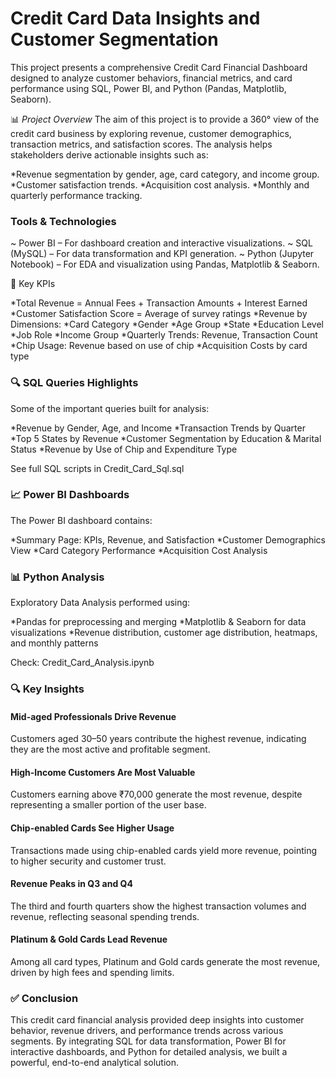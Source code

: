 # Credit Card Data Insights and Customer Segmentation

This project presents a comprehensive Credit Card Financial Dashboard designed to analyze customer behaviors, financial metrics, and card performance using SQL, Power BI, and Python (Pandas, Matplotlib, Seaborn).

📊 *Project Overview*
The aim of this project is to provide a 360° view of the credit card business by exploring revenue, customer demographics, transaction metrics, and satisfaction scores. The analysis helps stakeholders derive actionable insights such as:

*Revenue segmentation by gender, age, card category, and income group.
*Customer satisfaction trends.
*Acquisition cost analysis.
*Monthly and quarterly performance tracking.

### Tools & Technologies
~ Power BI – For dashboard creation and interactive visualizations.
~ SQL (MySQL) – For data transformation and KPI generation.
~ Python (Jupyter Notebook) – For EDA and visualization using Pandas, Matplotlib & Seaborn.

📌 Key KPIs 

*Total Revenue = Annual Fees + Transaction Amounts + Interest Earned
*Customer Satisfaction Score = Average of survey ratings
*Revenue by Dimensions:
*Card Category
*Gender
*Age Group
*State
*Education Level
*Job Role
*Income Group
*Quarterly Trends: Revenue, Transaction Count
*Chip Usage: Revenue based on use of chip
*Acquisition Costs by card type

### 🔍 SQL Queries Highlights

Some of the important queries built for analysis:

*Revenue by Gender, Age, and Income
*Transaction Trends by Quarter
*Top 5 States by Revenue
*Customer Segmentation by Education & Marital Status
*Revenue by Use of Chip and Expenditure Type

See full SQL scripts in Credit_Card_Sql.sql

### 📈 Power BI Dashboards
The Power BI dashboard contains:

*Summary Page: KPIs, Revenue, and Satisfaction
*Customer Demographics View
*Card Category Performance
*Acquisition Cost Analysis

### 📊 Python Analysis

Exploratory Data Analysis performed using:

*Pandas for preprocessing and merging
*Matplotlib & Seaborn for data visualizations
*Revenue distribution, customer age distribution, heatmaps, and monthly patterns

Check: Credit_Card_Analysis.ipynb

### 🔍 Key Insights

#### Mid-aged Professionals Drive Revenue
Customers aged 30–50 years contribute the highest revenue, indicating they are the most active and profitable segment.

#### High-Income Customers Are Most Valuable
Customers earning above ₹70,000 generate the most revenue, despite representing a smaller portion of the user base.

#### Chip-enabled Cards See Higher Usage
Transactions made using chip-enabled cards yield more revenue, pointing to higher security and customer trust.

#### Revenue Peaks in Q3 and Q4
The third and fourth quarters show the highest transaction volumes and revenue, reflecting seasonal spending trends.

#### Platinum & Gold Cards Lead Revenue
Among all card types, Platinum and Gold cards generate the most revenue, driven by high fees and spending limits.

### ✅ Conclusion
This credit card financial analysis provided deep insights into customer behavior, revenue drivers, and performance trends across various segments. By integrating SQL for data transformation, Power BI for interactive dashboards, and Python for detailed analysis, we built a powerful, end-to-end analytical solution.
